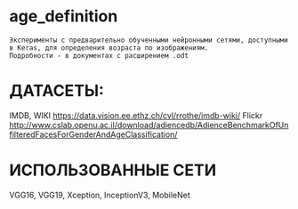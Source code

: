 # age_definition
```
Эксперименты с предварительно обученными нейронными сетями, доступными в Keras, для определения возраста по изображениям. 
Подробности - в документах с раcширением .odt
```

# ДАТАСЕТЫ:
IMDB, WIKI https://data.vision.ee.ethz.ch/cvl/rrothe/imdb-wiki/
Flickr http://www.cslab.openu.ac.il/download/adiencedb/AdienceBenchmarkOfUnfilteredFacesForGenderAndAgeClassification/

# ИСПОЛЬЗОВАННЫЕ СЕТИ
VGG16, VGG19, Xception, InceptionV3, MobileNet

